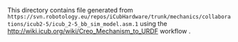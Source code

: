 This directory contains file generated from `https://svn.robotology.eu/repos/iCubHardware/trunk/mechanics/collaborations/icub2-5/icub_2-5_bb_sim_model.asm.1` 
using the http://wiki.icub.org/wiki/Creo_Mechanism_to_URDF workflow .
